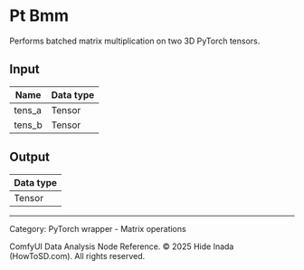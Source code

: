 # Pt Bmm
Performs batched matrix multiplication on two 3D PyTorch tensors.

## Input
| Name | Data type |
|---|---|
| tens_a | Tensor |
| tens_b | Tensor |

## Output
| Data type |
|---|
| Tensor |

<HR>
Category: PyTorch wrapper - Matrix operations

ComfyUI Data Analysis Node Reference. © 2025 Hide Inada (HowToSD.com). All rights reserved.
